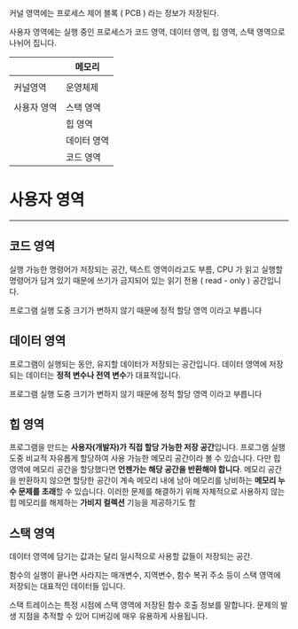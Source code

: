커널 영역에는 프로세스 제어 블록 ( PCB ) 라는 정보가 저장된다.

사용자 영역에는 실행 중인 프로세스가 코드 영역, 데이터 영역, 힙 영역, 스택 영역으로 나뉘어 집니다.

|  | 메모리 |
| --- | --- |
|  |  |
| 커널영역 | 운영체제 |
|  |  |
| 사용자 영역 | 스택 영역 |
|  | 힙 영역 |
|  | 데이터 영역 |
|  | 코드 영역 |

# 사용자 영역

---

## 코드 영역

실행 가능한 명령어가 저장되는 공간, 텍스트 영역이라고도 부름, CPU 가 읽고 실행할 명령어가 담겨 있기 때문에 쓰기가 금지되어 있는 읽기 전용 ( read - only ) 공간입니다.

프로그램 실행 도중 크기가 변하지 않기 때문에 정적 할당 영역 이라고 부릅니다

## 데이터 영역

프로그램이 실행되는 동안, 유지할 데이터가 저장되는 공간입니다. 데이터 영역에 저장되는 데이터는 **정적 변수나 전역 변수**가 대표적입니다.

프로그램 실행 도중 크기가 변하지 않기 때문에 정적 할당 영역 이라고 부릅니다

## 힙 영역

프로그램을 만드는 **사용자(개발자)가 직접 할당 가능한 저장 공간**입니다. 프로그램 실행 도중 비교적 자유롭게 할당하여 사용 가능한 메모리 공간이라 볼 수 있습니다. 다만 힙 영역에 메모리 공간을 할당했다면 **언젠가는 해당 공간을 반환해야 합니다**. 메모리 공간을 반환하지 않으면 할당한 공간이 계속 메모리 내에 남아 메모리를 낭비하는 **메모리 누수 문제를 초래**할 수 있습니다. 이러한 문제를 해결하기 위해 자체적으로 사용하지 않는 힙 메모리를 해제하는 **가비지 컬렉션** 기능을 제공하기도 함

## 스택 영역

데이터 영역에 담기는 값과는 달리 일시적으로 사용할 값들이 저장되는 공간.

함수의 실행이 끝나면 사라지는 매개변수, 지역변수, 함수 복귀 주소 등이 스택 영역에 저장되는 대표적인 데이터들 입니다.

스택 트레이스는 특정 시점에 스택 영역에 저장된 함수 호출 정보를 말합니다. 문제의 발생 지점을 추적할 수 있어 디버깅에 매우 유용하게 사용됩니다.